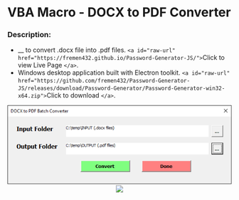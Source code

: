 # VBA Macro - DOCX to PDF Converter

### Description:

* __ to convert .docx file into .pdf files. `<a id="raw-url" href="https://fremen432.github.io/Password-Generator-JS/">`Click to view Live Page `</a>`.
* Windows desktop application built with Electron toolkit. `<a id="raw-url" href="https://github.com/fremen432/Password-Generator-JS/releases/download/Password-Generator/Password-Generator-win32-x64.zip">`Click to download `</a>`.

<div align="center">
    <img src="./assets/images/DOCX to PDF User Form.png" width="600px">
</div>


<div align="center">
    <img src="./assets/screen_recording/screen_recording.gif" width="1200px">
</div>
